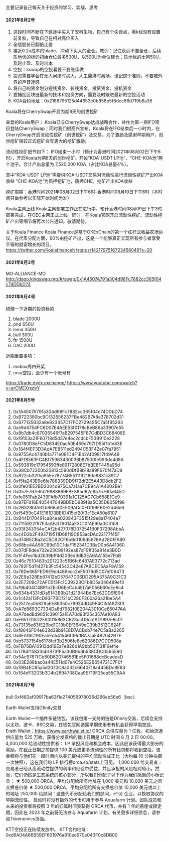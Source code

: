 主要记录自己每天关于投资的学习、实战、思考
#### 2021年8月2号
1. 这段时间不断在下跌途中买入了安科生物，自己有个失误点，看k线没有设置前复权，导致自己在相对高位买入
2. 全信股份已翻倍止盈
3. 接近0.2u成本的blade，冲动下买入的全仓。教训：记住永远不要全仓，后续质地优的标的初始仓位最多500U，以500U为单位建仓；质地优的土狗50U，及时止盈、及时出本
4. 空投：kswap的空投看要不要继续做
5. 投资需要学会在无人问津时买入，人生鼎沸时离场。谨记这个准则，不要被外界的声音迷惑
6. 将自己的资金划分短线资金、长线资金，投资资金、投机资金
7. 要捕捉区块链最新的技术和投资方向，需要及时跟进最新的空投活动
8. KOA合约地址：0x2168795125d44653e0b858b5f6dcc86d719b6a36

Koala将在CherrySwap开启为期8天的创世挖矿

亲爱的Koala用户：
Koala已与CherrySwap达成战略合作，并作为第一期IFO项目登陆CherrySwap！同时我们很高兴宣布，Koala将在IFO结束后一小时内，在CherrySwap开启流动性挖矿（创世挖矿）及交易。为了激励及感谢早期用户，创世挖矿相较正式挖矿会有更大的挖矿激励。

流动性挖矿细节如下：
IFO结束一小时（预计为香港时间2021年08月02日下午6时），开启Koala为期8天的创世挖矿。开设“KOA-USDT LP池”、“CHE-KOA池”两个池子。合计产出总量为 7,520,000 KOA（占比KOA总量4%）。

其中“KOA-USDT LP池”需提供KOA-USDT交易对流动性进行流动性挖矿产出KOA收益
“CHE-KOA池”为质押挖矿池，质押CHE，挖矿产出KOA收益

挖矿周期：香港时间2021年08月02日下午6时-香港时间08月10日下午6时（本时间只做参考以实际开始时间为准）

Koala主网上线
Koala主网部署工作正在进行中，预计香港时间08月09日下午3时部署完成，在OEC主网正式上线。同时，在Koala官网开启流动性挖矿。流动性挖矿产出等细节将再次公告通知。敬请期待。

关于Koala Finance
Koala Finance是基于OKExChain的第一个杠杆式收益农场协议。在代币分配方面，90%由挖矿产出，这是一个能够真正实现所有参与者享受平等的财富增长的项目。
https://twitter.com/KoalafinanceN/status/1421797516723458049?s=20

#### 2021年8月3号
MO-ALLIANCE-MO
http://dapp.kingswap.pro/#/swap/0x1A4507A791a304d98Fc7882cc365f04c74DDbD74

#### 2021年8月4号
梳理一下近期的投资标的
1. blade 2000U
2. pnd 650U
3. lemd 350U
4. bull 300U
5. ftr 1500U
6. DAC 200U

近期重要事项：
1. mobox周四开奖
2. orca空投，至少有一个账号有

https://trade.dydx.exchange/
https://www.youtube.com/watch?v=arCMEXrsdvY
#### 2021年8月5号
1. 0x1A4507A791a304d98Fc7882cc365f04c74DDbD74
2. 0xB722390bc9Cf32656237FBe482B7A8e378702d31
3. 0x677135B32a8e823457D17FC2729495C7a5fB5263
4. 0xe9d4754FC6D07E4AEE53f0178cBeB86a33907e55
5. 0x8b7db4c87036546f7aB297545F87CdBD3C68408E
6. 0xf9103a21F60718d5d37e4ec2cdcbF53B910e2228
7. 0x0780D8eFC5D634E0ac50E459d797fD55f1b1e83E
8. 0x184f4EF3D3AdA7E8511ed2494C53F42e07fa7951
9. 0x9755Ac4740b1a771e081D4F1E42Af09817f49A49
10. 0x4Ff8563FC4Bf75963430036b87500fe993de4d8A
11. 0x593819c17954593ffe89172808E7bBE8F445a95d
12. 0x38Cb72300b20813c590dDfB8b18a89F670f47aD9
13. 0x822cb32f5a95Ee78774B5511162160e8831c39C7
14. 0xf5fa243E6e6fe788339DD9f72df2E5A43D8db2F2
15. 0x0fe01EE2BD2004d975Ca7a1aa7CE94A1A4002Be1
16. 0x057F767e9d29983869FBE385d62c6575760a645D
17. 0xfe051Fab2439FAfb70391a1C125AC7Cb658E1Ce9
18. 0x87EFd18E405447049BDEbD989f8a5C35D8059f98
19. 0x2B328bfA62b868af0E509ACc0FDf99FB0e2d46e6
20. 0xf5499cC41E181D3BEfD415ef20f3c1EcA50a6107
21. 0x844D170491ca84ea020843F3515f29e8a17404e7
22. 0x7115922f97F3aAFa179014aE3C10fAE90a0C31b8
23. 0x93f243354eCAf2b427078D072541B0F37298AbbA
24. 0xc4D3b2F493719511D68f19C853acDAc22177f45F
25. 0xd74B5CBa2dC5CB2CF8bBc1106d5678Ad2801FA80
26. 0x68bc4AA59CB9d10C1daF152341D3BaD0b6A41360
27. 0x07dF8dee732e23C99192ea87cF9ff35a814e3B0D
28. 0x1F4Fec1bd2b39bff4d20Bed3dB3EA6AA155e7FbB
29. 0x46c7510483b201223c51B6fc6487AE3772c713ad
30. 0x782F5d11427b3Fc54542C42e67ABCEC5AaF8A159
31. 0x76De665FED9E9dd486ecc2eF5076d5C07ef06473
32. 0x2E9a328Eb87412bD57647D06DD295A575A9C31C3
33. 0x2E7209c72AFC5f3Fc1C39223CFb8D5a046489ef3
34. 0xf9b404C4B91b2EcD6EeCab4Ef7aF056E60cEe6c4
35. 0x634b4331dDa5143B9b21d21944Bd7Ec62DD9fE94
36. 0x1c42a113FcD93F7BDf21bC280F300a26a21be5A4
37. 0x2517ea0b829aEE86350c7693ddD49F4C3dA823f3
38. 0xA7d8693C7334Da8d7982f0E204A3010Ce85047AA
39. 0xA7dedBd9051c39015a1EA70d93f25c357Ae10A83
40. 0xE6517D5D2FA0015863C623dcD9ca1AD1897e6c01
41. 0x73135e63fE29bd1C19b0Ef3649eC39b3512C624F
42. 0xf8046F04e633d38b91E8D7ACBcb74e7C5aBa2265
43. 0x6EAf6Cf90EabEd541546f39c1BA7aaE482042B7E
44. 0xb5737154b6178fef3b2506fe8e62086D7CDD508a
45. 0xFB76BA10913dd19EaFe826b1A9bb507131F6ef4e
46. 0x1784f15833bb1B73fF5a30B9b6b538CDC0565590
47. 0x5Ac9767fCb80D620746581Ee5F01688dcBcadeaD
48. 0x03E288bac0a44E511d07e4C526E2B654731C7F0f
49. 0x1BB4EC85a5d2070C8a032c6640718a445BDc9E83
50. 0x164dF3203b3D4b2694738Caa9E719F25ea55C9AA

#### 2021年8月7号
bull:0xf483af09917ba63f1e274056978036d266eb56e6（bsc）

Earth Wallet支持Dfinity交易

Earth Wallet一个插件多链钱包，该钱包第一支持的链是Dfinity交易，后续会支持以太坊、波卡、BSC交易，在钱包官网透露早期使用者有机会获得早期空投。
Erath Wallet：https://www.earthwallet.io/
ORCA 总供应量为 1 亿枚，初始流通供应量为 525 万枚。获得分发资格的截止日期是 UTC 时间 8 月 2 日 00:00。
4,000,000 给流动性提供者： LP 承担风险和机会成本，因此应该获得最大部分的奖励。在截止日期之前提供 100 美元或更多流动性的所有钱包都将收到空投。该金额将与他们在一段时间内以美元提供的平均流动性成正比（大约每 10 分钟拍摄一次快照），这在我们的 LP 排行榜orca.so/stats上可见。
1,000,000 给交易者：交易者已经从高流动性提供的利率和经验中受益，并且承担的风险相对较小。然而，它们仍然是生态系统的核心部分，所以我们分配了以下作为我们感谢的小标记😉：
★ 500,000 ORCA，平均分配给所有地址在 1,000 美元和 10,000 美元之间交换总价值
★ 500,000 ORCA，平均分配给所有交换总价值 10,000 美元或以上的地址
250,000 给顾问：这些代币分配给我们的顾问，e^{i} 企业，以换取协议的早期流动性。
启动时将没有额外的代币可用于参与 Aquafarm 计划。团队成员和未来的投资者将按照 3 年的归属时间表获得 ORCA 代币，并有 1 年的悬崖或锁定期，因此在 2023 年之前将无法参与 Aquafarm 计划。有关更多详细信息，请参阅Tokenomics页面。

KTT空投正在陆续发放中。 KTT合约地址：0xd9A04A66B59EF601976a810ee970e043F0c8DB00
